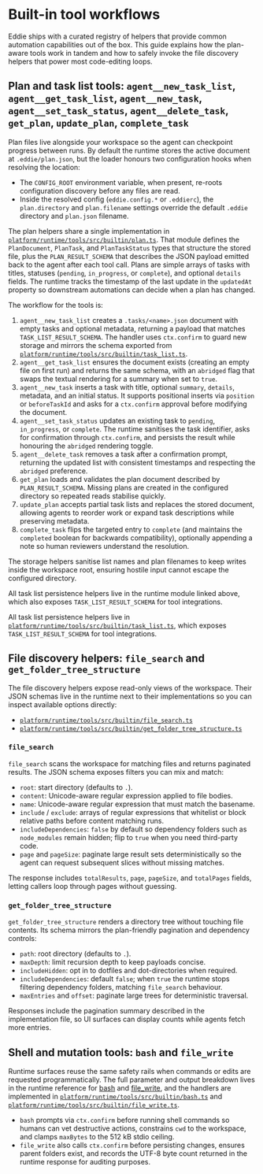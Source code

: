# Built-in tool workflows

Eddie ships with a curated registry of helpers that provide common automation
capabilities out of the box. This guide explains how the plan-aware tools work
in tandem and how to safely invoke the file discovery helpers that power most
code-editing loops.

## Plan and task list tools: `agent__new_task_list`, `agent__get_task_list`, `agent__new_task`, `agent__set_task_status`, `agent__delete_task`, `get_plan`, `update_plan`, `complete_task`

Plan files live alongside your workspace so the agent can checkpoint progress
between runs. By default the runtime stores the active document at
`.eddie/plan.json`, but the loader honours two configuration hooks when
resolving the location:

- The `CONFIG_ROOT` environment variable, when present, re-roots configuration
  discovery before any files are read.
- Inside the resolved config (`eddie.config.*` or `.eddierc`), the
  `plan.directory` and `plan.filename` settings override the default `.eddie`
  directory and `plan.json` filename.

The plan helpers share a single implementation in
[`platform/runtime/tools/src/builtin/plan.ts`](../platform/runtime/tools/src/builtin/plan.ts).
That module defines the `PlanDocument`, `PlanTask`, and `PlanTaskStatus` types
that structure the stored file, plus the `PLAN_RESULT_SCHEMA` that describes the
JSON payload emitted back to the agent after each tool call. Plans are simple
arrays of tasks with titles, statuses (`pending`, `in_progress`, or
`complete`), and optional `details` fields. The runtime tracks the timestamp of
the last update in the `updatedAt` property so downstream automations can decide
when a plan has changed.

The workflow for the tools is:

1. `agent__new_task_list` creates a `.tasks/<name>.json` document with empty
   tasks and optional metadata, returning a payload that matches
   `TASK_LIST_RESULT_SCHEMA`. The handler uses `ctx.confirm` to guard new
   storage and mirrors the schema exported from
   [`platform/runtime/tools/src/builtin/task_list.ts`](../platform/runtime/tools/src/builtin/task_list.ts).
2. `agent__get_task_list` ensures the document exists (creating an empty file on
   first run) and returns the same schema, with an `abridged` flag that swaps the
   textual rendering for a summary when set to `true`.
3. `agent__new_task` inserts a task with title, optional `summary`, `details`,
   metadata, and an initial status. It supports positional inserts via
   `position` or `beforeTaskId` and asks for a `ctx.confirm` approval before
   modifying the document.
4. `agent__set_task_status` updates an existing task to `pending`,
   `in_progress`, or `complete`. The runtime sanitises the task identifier,
   asks for confirmation through `ctx.confirm`, and persists the result while
   honouring the `abridged` rendering toggle.
5. `agent__delete_task` removes a task after a confirmation prompt, returning
   the updated list with consistent timestamps and respecting the `abridged`
   preference.
6. `get_plan` loads and validates the plan document described by
   `PLAN_RESULT_SCHEMA`. Missing plans are created in the configured directory
   so repeated reads stabilise quickly.
7. `update_plan` accepts partial task lists and replaces the stored document,
   allowing agents to reorder work or expand task descriptions while preserving
   metadata.
8. `complete_task` flips the targeted entry to `complete` (and maintains the
   `completed` boolean for backwards compatibility), optionally appending a note
   so human reviewers understand the resolution.

The storage helpers sanitise list names and plan filenames to keep writes inside
the workspace root, ensuring hostile input cannot escape the configured
directory.

All task list persistence helpers live in the runtime module linked above, which
also exposes `TASK_LIST_RESULT_SCHEMA` for tool integrations.

All task list persistence helpers live in
[`platform/runtime/tools/src/builtin/task_list.ts`](../platform/runtime/tools/src/builtin/task_list.ts),
which exposes `TASK_LIST_RESULT_SCHEMA` for tool integrations.

## File discovery helpers: `file_search` and `get_folder_tree_structure`

The file discovery helpers expose read-only views of the workspace. Their JSON
schemas live in the runtime next to their implementations so you can inspect
available options directly:

- [`platform/runtime/tools/src/builtin/file_search.ts`](../platform/runtime/tools/src/builtin/file_search.ts)
- [`platform/runtime/tools/src/builtin/get_folder_tree_structure.ts`](../platform/runtime/tools/src/builtin/get_folder_tree_structure.ts)

### `file_search`

`file_search` scans the workspace for matching files and returns paginated
results. The JSON schema exposes filters you can mix and match:

- `root`: start directory (defaults to `.`).
- `content`: Unicode-aware regular expression applied to file bodies.
- `name`: Unicode-aware regular expression that must match the basename.
- `include` / `exclude`: arrays of regular expressions that whitelist or block
  relative paths before content matching runs.
- `includeDependencies`: `false` by default so dependency folders such as
  `node_modules` remain hidden; flip to `true` when you need third-party code.
- `page` and `pageSize`: paginate large result sets deterministically so the
  agent can request subsequent slices without missing matches.

The response includes `totalResults`, `page`, `pageSize`, and `totalPages`
fields, letting callers loop through pages without guessing.

### `get_folder_tree_structure`

`get_folder_tree_structure` renders a directory tree without touching file
contents. Its schema mirrors the plan-friendly pagination and dependency
controls:

- `path`: root directory (defaults to `.`).
- `maxDepth`: limit recursion depth to keep payloads concise.
- `includeHidden`: opt in to dotfiles and dot-directories when required.
- `includeDependencies`: default `false`; when `true` the runtime stops filtering
  dependency folders, matching `file_search` behaviour.
- `maxEntries` and `offset`: paginate large trees for deterministic traversal.

Responses include the pagination summary described in the implementation file,
so UI surfaces can display counts while agents fetch more entries.

## Shell and mutation tools: `bash` and `file_write`

Runtime surfaces reuse the same safety rails when commands or edits are
requested programmatically. The full parameter and output breakdown lives in
the runtime reference for [bash](../platform/runtime/tools/README.md#bash) and
[file_write](../platform/runtime/tools/README.md#file_write), and the handlers
are implemented in
[`platform/runtime/tools/src/builtin/bash.ts`](../platform/runtime/tools/src/builtin/bash.ts)
and
[`platform/runtime/tools/src/builtin/file_write.ts`](../platform/runtime/tools/src/builtin/file_write.ts).

- `bash` prompts via `ctx.confirm` before running shell commands so humans can
  vet destructive actions, constrains `cwd` to the workspace, and clamps `maxBytes`
  to the 512 kB stdio ceiling.
- `file_write` also calls `ctx.confirm` before persisting changes, ensures parent
  folders exist, and records the UTF-8 byte count returned in the runtime
  response for auditing purposes.

